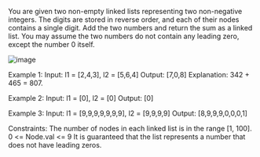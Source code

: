 You are given two non-empty linked lists representing two non-negative integers.
The digits are stored in reverse order, and each of their nodes contains a single digit.
Add the two numbers and return the sum as a linked list.
You may assume the two numbers do not contain any leading zero, except the number 0 itself.

![image](https://github.com/Kkmgla/LeetCode-Medium-Tasks/assets/143418966/be7d4081-bf87-4c36-8d1a-fd54021a1dd4)

Example 1:
Input: l1 = [2,4,3], l2 = [5,6,4]
Output: [7,0,8]
Explanation: 342 + 465 = 807.

Example 2:
Input: l1 = [0], l2 = [0]
Output: [0]

Example 3:
Input: l1 = [9,9,9,9,9,9,9], l2 = [9,9,9,9]
Output: [8,9,9,9,0,0,0,1]
 
Constraints:
The number of nodes in each linked list is in the range [1, 100].
0 <= Node.val <= 9
It is guaranteed that the list represents a number that does not have leading zeros.
